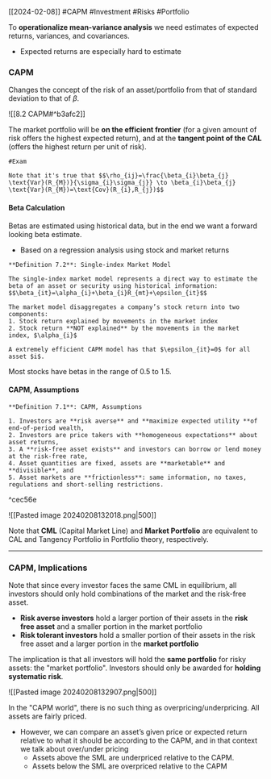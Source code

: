 [[2024-02-08]] #CAPM #Investment #Risks #Portfolio 

To **operationalize mean-variance analysis** we need estimates of expected returns, variances, and covariances.
- Expected returns are especially hard to estimate 

### CAPM
Changes the concept of the risk of an asset/portfolio from that of standard deviation to that of $\beta$.

![[8.2 CAPM#^b3afc2]]

The market portfolio will be **on the efficient frontier** (for a given amount of risk offers the highest expected return), and at the **tangent point of the CAL** (offers the highest return per unit of risk).  

```ad-note 
#Exam 

Note that it's true that $$\rho_{ij}=\frac{\beta_{i}\beta_{j} \text{Var}(R_{M})}{\sigma_{i}\sigma_{j}} \to \beta_{i}\beta_{j} \text{Var}(R_{M})=\text{Cov}(R_{i},R_{j})$$
```
#### Beta Calculation
Betas are estimated using historical data, but in the end we want a forward looking beta estimate.
- Based on a regression analysis using stock and market returns

```ad-important
**Definition 7.2**: Single-index Market Model 

The single-index market model represents a direct way to estimate the beta of an asset or security using historical information:
$$\beta_{it}=\alpha_{i}+\beta_{i}R_{mt}+\epsilon_{it}$$

The market model disaggregates a company’s stock return into two components:
1. Stock return explained by movements in the market index
2. Stock return **NOT explained** by the movements in the market index, $\alpha_{i}$

A extremely efficient CAPM model has that $\epsilon_{it}=0$ for all asset $i$.
```

Most stocks have betas in the range of 0.5 to 1.5.

#### CAPM, Assumptions

```ad-important
**Definition 7.1**: CAPM, Assumptions

1. Investors are **risk averse** and **maximize expected utility **of end-of-period wealth,  
2. Investors are price takers with **homogeneous expectations** about asset returns,  
3. A **risk-free asset exists** and investors can borrow or lend money at the risk-free rate,  
4. Asset quantities are fixed, assets are **marketable** and **divisible**, and
5. Asset markets are **frictionless**: same information, no taxes, regulations and short-selling restrictions.
```

^cec56e

![[Pasted image 20240208132018.png|500]]

Note that **CML** (Capital Market Line) and **Market Portfolio** are equivalent to CAL and Tangency Portfolio in Portfolio theory, respectively.

---
### CAPM, Implications 
Note that since every investor faces the same CML in equilibrium, all investors should only hold combinations of the market and the risk-free asset.
- **Risk averse investors** hold a larger portion of their assets in the **risk free asset** and a smaller portion in the market portfolio
- **Risk tolerant investors** hold a smaller portion of their assets in the risk free asset and a larger portion in the **market portfolio**

The implication is that all investors will hold the **same portfolio** for risky assets: the "market portfolio". Investors should only be awarded for **holding systematic risk**.

![[Pasted image 20240208132907.png|500]]


In the "CAPM world", there is no such thing as  overpricing/underpricing. All assets are fairly priced.
- However, we can compare an asset’s given price or expected return relative to what it  should be according to the CAPM, and in that context we talk about over/under pricing
	- Assets above the SML are underpriced relative to the CAPM.  
	- Assets below the SML are overpriced relative to the CAPM